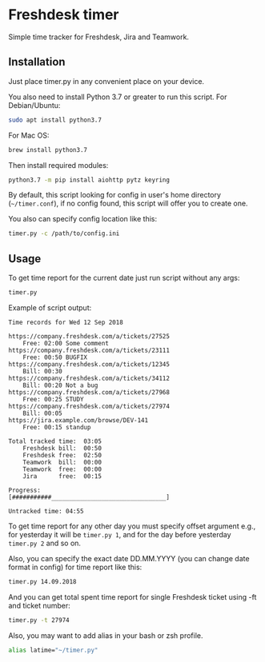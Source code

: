 # Freshdesk timer
Simple time tracker for Freshdesk, Jira and Teamwork.

## Installation
Just place timer.py in any convenient place on your device. 

You also need to install Python 3.7 or greater to run this script. For Debian/Ubuntu:
```bash
sudo apt install python3.7
```
For Mac OS:
```bash
brew install python3.7
```
Then install required modules:
```bash
python3.7 -m pip install aiohttp pytz keyring
```

By default, this script looking for config in user's home directory (`~/timer.conf`), 
if no config found, this script will offer you to create one. 

You also can specify config location like this:
```bash
timer.py -c /path/to/config.ini
```
## Usage
To get time report for the current date just run script without any args:

```bash
timer.py
```

Example of script output:
```
Time records for Wed 12 Sep 2018

https://company.freshdesk.com/a/tickets/27525
    Free: 02:00 Some comment
https://company.freshdesk.com/a/tickets/23111
    Free: 00:50 BUGFIX
https://company.freshdesk.com/a/tickets/12345
    Bill: 00:30
https://company.freshdesk.com/a/tickets/34112
    Bill: 00:20 Not a bug
https://company.freshdesk.com/a/tickets/27968
    Free: 00:25 STUDY 
https://company.freshdesk.com/a/tickets/27974
    Bill: 00:05
https://jira.example.com/browse/DEV-141
    Free: 00:15 standup

Total tracked time:  03:05
    Freshdesk bill:  00:50
    Freshdesk free:  02:50
    Teamwork  bill:  00:00
    Teamwork  free:  00:00
    Jira      free:  00:15

Progress:
[###########________________________________]

Untracked time: 04:55
```

To get time report for any other day you must specify offset argument e.g., for yesterday it will be `timer.py 1`, and for the day before yesterday `timer.py 2` and so on.


Also, you can specify the exact date DD.MM.YYYY (you can change date format in config) for time report like this:
```bash
timer.py 14.09.2018
```

And you can get total spent time report for single Freshdesk ticket using -ft and ticket number:
```bash
timer.py -t 27974
```

Also, you may want to add alias in your bash or zsh profile.
```bash
alias latime="~/timer.py"
```